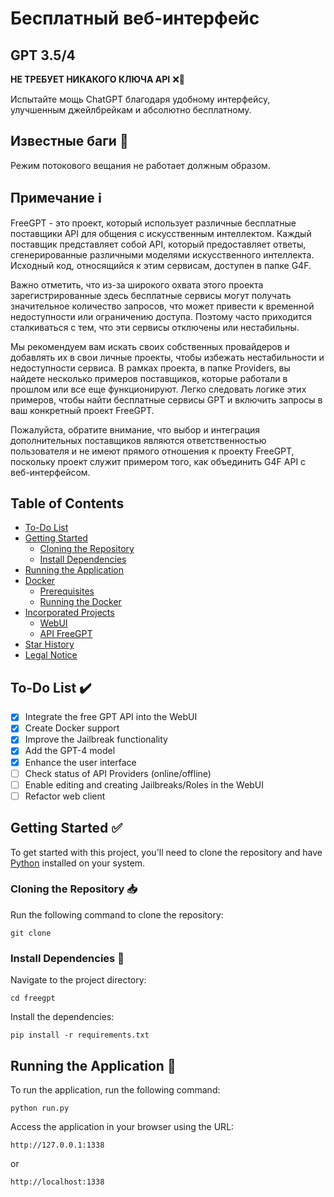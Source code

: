 # Бесплатный веб-интерфейс
## GPT 3.5/4
<strong>НЕ ТРЕБУЕТ НИКАКОГО КЛЮЧА API</strong> ❌🔑

Испытайте мощь ChatGPT благодаря удобному интерфейсу, улучшенным джейлбрейкам и абсолютно бесплатному.

## Известные баги 🚧
Режим потокового вещания не работает должным образом.


## Примечание ℹ️ 
<p>
 FreeGPT - это проект, который использует различные бесплатные поставщики API для общения с искусственным интеллектом. Каждый поставщик представляет собой API, который предоставляет ответы, сгенерированные различными моделями искусственного интеллекта. Исходный код, относящийся к этим сервисам, доступен в папке G4F.

Важно отметить, что из-за широкого охвата этого проекта зарегистрированные здесь бесплатные сервисы могут получать значительное количество запросов, что может привести к временной недоступности или ограничению доступа. Поэтому часто приходится сталкиваться с тем, что эти сервисы отключены или нестабильны.

Мы рекомендуем вам искать своих собственных провайдеров и добавлять их в свои личные проекты, чтобы избежать нестабильности и недоступности сервиса. В рамках проекта, в папке Providers, вы найдете несколько примеров поставщиков, которые работали в прошлом или все еще функционируют. Легко следовать логике этих примеров, чтобы найти бесплатные сервисы GPT и включить запросы в ваш конкретный проект FreeGPT.

Пожалуйста, обратите внимание, что выбор и интеграция дополнительных поставщиков являются ответственностью пользователя и не имеют прямого отношения к проекту FreeGPT, поскольку проект служит примером того, как объединить G4F API с веб-интерфейсом.
</p>

## Table of Contents  
- [To-Do List](#to-do-list-%EF%B8%8F)  
- [Getting Started](#getting-started-white_check_mark)  
  - [Cloning the Repository](#cloning-the-repository-inbox_tray)  
  - [Install Dependencies](#install-dependencies-wrench)  
- [Running the Application](#running-the-application-rocket)  
- [Docker](#docker-)  
  - [Prerequisites](#prerequisites)  
  - [Running the Docker](#running-the-docker)
- [Incorporated Projects](#incorporated-projects-busts_in_silhouette)
  - [WebUI](#webui) 
  - [API FreeGPT](#api-g4f)
- [Star History](#star-history)
- [Legal Notice](#legal-notice) 

##

## To-Do List ✔️

- [x] Integrate the free GPT API into the WebUI
- [x] Create Docker support
- [x] Improve the Jailbreak functionality
- [x] Add the GPT-4 model
- [x] Enhance the user interface
- [ ] Check status of API Providers (online/offline)
- [ ] Enable editing and creating Jailbreaks/Roles in the WebUI
- [ ] Refactor web client

## Getting Started :white_check_mark:  
To get started with this project, you'll need to clone the repository and have [Python](https://www.python.org/downloads/) installed on your system.  
  
### Cloning the Repository :inbox_tray:
Run the following command to clone the repository:  

```
git clone 
```

### Install Dependencies :wrench: 
Navigate to the project directory:
```
cd freegpt
```

Install the dependencies:
```
pip install -r requirements.txt
```
## Running the Application :rocket:
To run the application, run the following command:
```
python run.py
```

Access the application in your browser using the URL:
```
http://127.0.0.1:1338
```
or
```
http://localhost:1338
```


